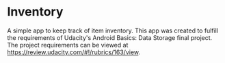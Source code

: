 # Inventory
A simple app to keep track of item inventory. 
This app was created to fulfill the requirements of Udacity's Android Basics: Data Storage final project. The project requirements can be
viewed at https://review.udacity.com/#!/rubrics/163/view.

